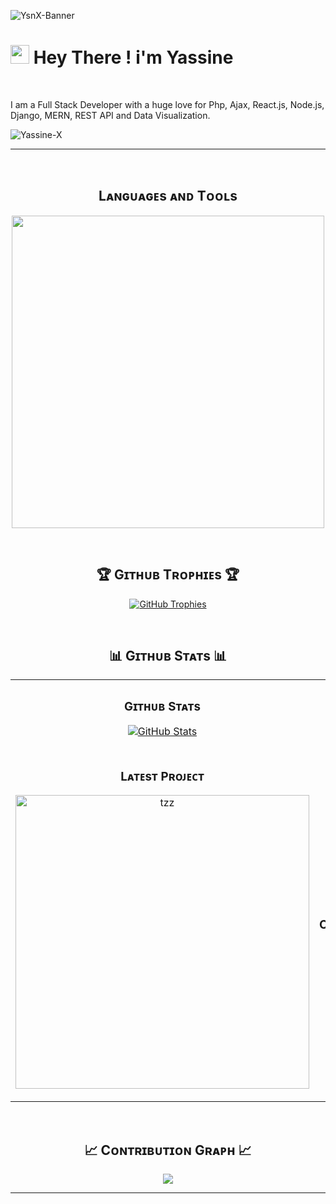 <!--Banner-->       
![YsnX-Banner](https://iili.io/31UJPyl.png)            
                              
<!--Header Name-->     
# <img src="https://emojis.slackmojis.com/emojis/images/1643514062/184/nyancat_big.gif?1643514062" width="30"/> Hey There ! i'm Yassine
<br />
      
<!--Start Intro-->                   
<p align="left">I am a Full Stack Developer with a huge love for Php, Ajax, React.js, Node.js, Django, MERN, REST API and Data Visualization. </p>
 
<!--End Intro-->  
 
<!--Profile Count Badge-->
<p align="left">
  <img src="https://komarev.com/ghpvc/?username=Yassine-X&label=Profile%20views&color=770677&style=for-the-badge&logo=star" alt="Yassine-X" style="padding-right:20px;" />
</p>

--- 
<br />

<!--Languages and Tools Section-->       
<h2 align="center">Lᴀɴɢᴜᴀɢᴇs ᴀɴᴅ Tᴏᴏʟs</h2> 
<p align="center">
<img width="500px" src="https://skillicons.dev/icons?i=java,js,html,css,react,nodejs,django,postgres,mongo,dart,php,flutter,git,vscode,postman,linux,lua,nextjs,vite,threejs&perline=10"  />
</p>
<br />


<!--Trophies Section-->   
<h2 align="center">🏆 Gɪᴛʜᴜʙ Tʀᴏᴘʜɪᴇs 🏆</h2>
<p align="center">
  <a href="#">
    <img src="https://github-profile-trophy.vercel.app/?username=Yassine-X&row=2&column=8&margin-w=20&margin-h=20&theme=onedark" alt="GitHub Trophies">
  </a>
</p>
<br />

<!--Github stats Table--> 
<h2 align="center">📊 Gɪᴛʜᴜʙ Sᴛᴀᴛs 📊</h2>

<table width="100%">
  <tr>
    <td width="50%">
      <h3 align="center"><strong>Gɪᴛʜᴜʙ Sᴛᴀᴛs</strong></h3>
      <p align="center">
        <a href="https://github.com/Yassine-X">
          <img align="center" src="https://github-readme-stats.vercel.app/api?username=Yassine-X&count_private=true&show_icons=true&theme=nightowl" alt="GitHub Stats" />
        </a>
      </p>
    </td>
    <td width="50%">
      <h3 align="center"><strong>Sᴛʀᴇᴀᴋ Sᴛᴀᴛs</strong></h3>
      <p align="center">
        <a href="https://github.com/Yassine-X">
          <img align="center" src="https://streak-stats.demolab.com?user=Yassine-X&theme=nightowl" alt="Streak Stats" />
        </a>
      </p>
    </td>
  </tr>
  <tr>
    <td width="50%">
      <h3 align="center"><strong>Lᴀᴛᴇsᴛ Pʀᴏᴊᴇᴄᴛ</strong></h3>
      <p align="center">
        <a href="https://github.com/Yassine-X/RosettaAbuser">
          <img align="center" width="470" src="https://github-readme-stats.vercel.app/api/pin/?username=Yassine-X&repo=RosettaAbuser&theme=nightowl&show_owner=true" alt="tzz" />
        </a>
      </p>
    </td>
    <td width="50%">
      <h3 align="center"><strong>Tᴏᴘ Cᴏɴᴛʀɪʙᴜᴛɪᴏɴs</strong></h3>
      <p align="center">
        <a href="https://github.com/Yassine-X">
          <img align="center" src="https://github-contributor-stats.vercel.app/api?username=Yassine-X&limit=3&theme=nightowl&show_owner=true&combine_all_yearly_contributions=true" alt="Top Repo" />
        </a>
      </p>
    </td>
  </tr>
</table>
<br />

<!--Contribution Graph-->
<h2 align="center">📈 Cᴏɴᴛʀɪʙᴜᴛɪᴏɴ Gʀᴀᴘʜ 📈</h2>
<div align="center">
    <img src="https://github-readme-activity-graph.vercel.app/graph?username=Yassine-X&bg_color=011627&color=79d3c3&line=c792ea&point=ffeb95&area=true&hide_border=false" border-radius="15">
</div>

---

<!--ENDS_HERE_QUOTE_CARD-->

